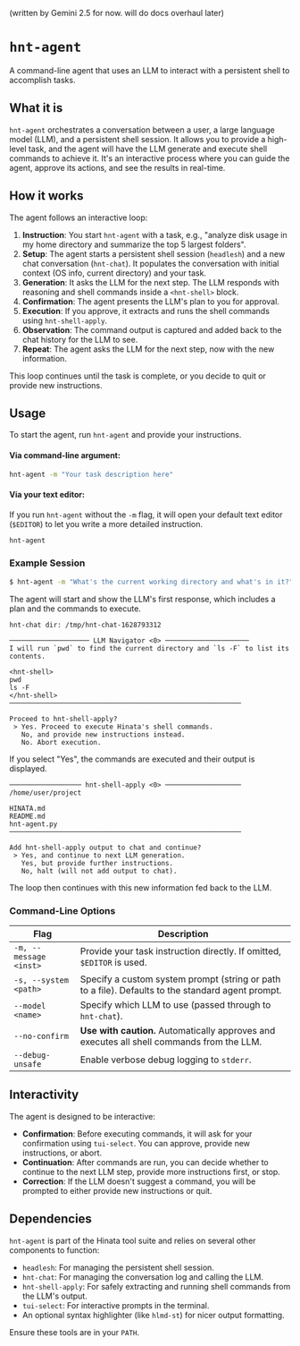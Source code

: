 (written by Gemini 2.5 for now. will do docs overhaul later)

# `hnt-agent`

A command-line agent that uses an LLM to interact with a persistent shell to accomplish tasks.

## What it is

`hnt-agent` orchestrates a conversation between a user, a large language model (LLM), and a persistent shell session. It allows you to provide a high-level task, and the agent will have the LLM generate and execute shell commands to achieve it. It's an interactive process where you can guide the agent, approve its actions, and see the results in real-time.

## How it works

The agent follows an interactive loop:

1.  **Instruction**: You start `hnt-agent` with a task, e.g., "analyze disk usage in my home directory and summarize the top 5 largest folders".
2.  **Setup**: The agent starts a persistent shell session (`headlesh`) and a new chat conversation (`hnt-chat`). It populates the conversation with initial context (OS info, current directory) and your task.
3.  **Generation**: It asks the LLM for the next step. The LLM responds with reasoning and shell commands inside a `<hnt-shell>` block.
4.  **Confirmation**: The agent presents the LLM's plan to you for approval.
5.  **Execution**: If you approve, it extracts and runs the shell commands using `hnt-shell-apply`.
6.  **Observation**: The command output is captured and added back to the chat history for the LLM to see.
7.  **Repeat**: The agent asks the LLM for the next step, now with the new information.

This loop continues until the task is complete, or you decide to quit or provide new instructions.

## Usage

To start the agent, run `hnt-agent` and provide your instructions.

#### Via command-line argument:

```bash
hnt-agent -m "Your task description here"
```

#### Via your text editor:

If you run `hnt-agent` without the `-m` flag, it will open your default text editor (`$EDITOR`) to let you write a more detailed instruction.

```bash
hnt-agent
```

### Example Session

```bash
$ hnt-agent -m "What's the current working directory and what's in it?"
```

The agent will start and show the LLM's first response, which includes a plan and the commands to execute.

```
hnt-chat dir: /tmp/hnt-chat-1628793312

──────────────────── LLM Navigator <0> ─────────────────────
I will run `pwd` to find the current directory and `ls -F` to list its contents.

<hnt-shell>
pwd
ls -F
</hnt-shell>
──────────────────────────────────────────────────────────

Proceed to hnt-shell-apply?
 > Yes. Proceed to execute Hinata's shell commands.
   No, and provide new instructions instead.
   No. Abort execution.
```

If you select "Yes", the commands are executed and their output is displayed.

```
────────────────── hnt-shell-apply <0> ───────────────────
/home/user/project

HINATA.md
README.md
hnt-agent.py
──────────────────────────────────────────────────────────

Add hnt-shell-apply output to chat and continue?
 > Yes, and continue to next LLM generation.
   Yes, but provide further instructions.
   No, halt (will not add output to chat).
```

The loop then continues with this new information fed back to the LLM.

### Command-Line Options

| Flag                   | Description                                                                                       |
|------------------------|---------------------------------------------------------------------------------------------------|
| `-m, --message <inst>` | Provide your task instruction directly. If omitted, `$EDITOR` is used.                            |
| `-s, --system <path>`  | Specify a custom system prompt (string or path to a file). Defaults to the standard agent prompt. |
| `--model <name>`       | Specify which LLM to use (passed through to `hnt-chat`).                                          |
| `--no-confirm`         | **Use with caution.** Automatically approves and executes all shell commands from the LLM.          |
| `--debug-unsafe`       | Enable verbose debug logging to `stderr`.                                                         |

## Interactivity

The agent is designed to be interactive:

*   **Confirmation**: Before executing commands, it will ask for your confirmation using `tui-select`. You can approve, provide new instructions, or abort.
*   **Continuation**: After commands are run, you can decide whether to continue to the next LLM step, provide more instructions first, or stop.
*   **Correction**: If the LLM doesn't suggest a command, you will be prompted to either provide new instructions or quit.

## Dependencies

`hnt-agent` is part of the Hinata tool suite and relies on several other components to function:

*   `headlesh`: For managing the persistent shell session.
*   `hnt-chat`: For managing the conversation log and calling the LLM.
*   `hnt-shell-apply`: For safely extracting and running shell commands from the LLM's output.
*   `tui-select`: For interactive prompts in the terminal.
*   An optional syntax highlighter (like `hlmd-st`) for nicer output formatting.

Ensure these tools are in your `PATH`.
